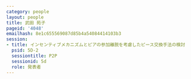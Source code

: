 ```yaml
---
category: people
layout: people
title: 武田 苑子
pageid: '4048'
emailhash: 8e1c655569087d85b4a54084414103b3
session:
- title: インセンティブメカニズムとピアの参加離脱を考慮したピース交換手法の検討
  psid: 5D-2
  sessiontitle: P2P
  sessionid: 5d
  role: 発表者
---
```

